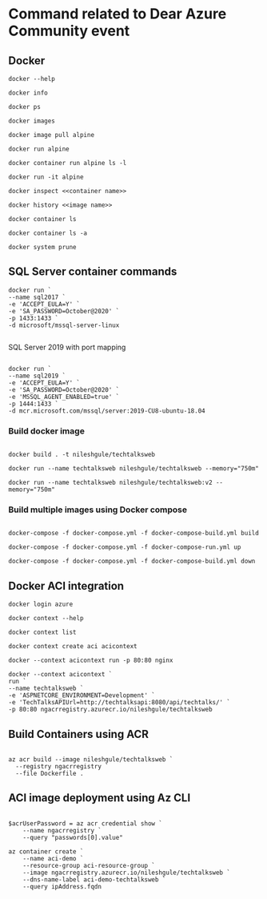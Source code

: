 # Command related to Dear Azure Community event

## Docker

```
docker --help

docker info

docker ps

docker images

docker image pull alpine

docker run alpine

docker container run alpine ls -l

docker run -it alpine

docker inspect <<container name>>

docker history <<image name>>

docker container ls

docker container ls -a

docker system prune

```

## SQL Server container commands

```
docker run `
--name sql2017 `
-e 'ACCEPT_EULA=Y' `
-e 'SA_PASSWORD=October@2020' `
-p 1433:1433 `
-d microsoft/mssql-server-linux


```

SQL Server 2019 with port mapping

```

docker run `
--name sql2019 `
-e 'ACCEPT_EULA=Y' `
-e 'SA_PASSWORD=October@2020' `
-e 'MSSQL_AGENT_ENABLED=true' `
-p 1444:1433 `
-d mcr.microsoft.com/mssql/server:2019-CU8-ubuntu-18.04

```

### Build docker image

```

docker build . -t nileshgule/techtalksweb

docker run --name techtalksweb nileshgule/techtalksweb --memory="750m"

docker run --name techtalksweb nileshgule/techtalksweb:v2 --memory="750m"

```

### Build multiple images using Docker compose

```

docker-compose -f docker-compose.yml -f docker-compose-build.yml build

docker-compose -f docker-compose.yml -f docker-compose-run.yml up

docker-compose -f docker-compose.yml -f docker-compose-build.yml down

```

## Docker ACI integration

```
docker login azure

docker context --help

docker context list

docker context create aci acicontext

docker --context acicontext run -p 80:80 nginx

docker --context acicontext `
run `
--name techtalksweb `
-e 'ASPNETCORE_ENVIRONMENT=Development' `
-e 'TechTalksAPIUrl=http://techtalksapi:8080/api/techtalks/' `
-p 80:80 ngacrregistry.azurecr.io/nileshgule/techtalksweb

```

## Build Containers using ACR

```

az acr build --image nileshgule/techtalksweb `
  --registry ngacrregistry `
  --file Dockerfile .

```

## ACI image deployment using Az CLI

```

$acrUserPassword = az acr credential show `
    --name ngacrregistry `
    --query "passwords[0].value"

az container create `
    --name aci-demo `
    --resource-group aci-resource-group `
    --image ngacrregistry.azurecr.io/nileshgule/techtalksweb `
	--dns-name-label aci-demo-techtalksweb `
    --query ipAddress.fqdn

```
